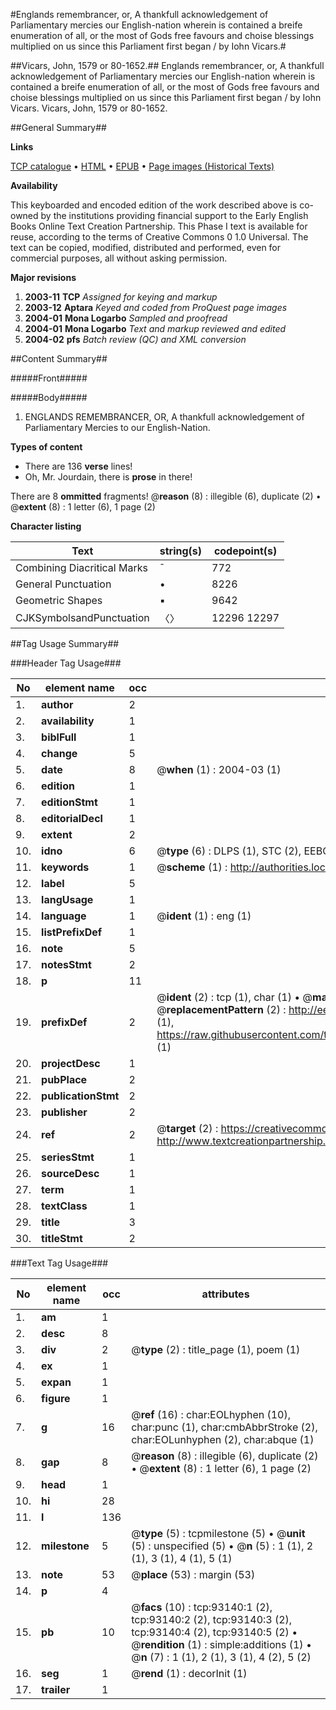 #Englands remembrancer, or, A thankfull acknowledgement of Parliamentary mercies our English-nation wherein is contained a breife enumeration of all, or the most of Gods free favours and choise blessings multiplied on us since this Parliament first began / by Iohn Vicars.#

##Vicars, John, 1579 or 80-1652.##
Englands remembrancer, or, A thankfull acknowledgement of Parliamentary mercies our English-nation wherein is contained a breife enumeration of all, or the most of Gods free favours and choise blessings multiplied on us since this Parliament first began / by Iohn Vicars.
Vicars, John, 1579 or 80-1652.

##General Summary##

**Links**

[TCP catalogue](http://www.ota.ox.ac.uk/tcp/)  • 
[HTML](http://tei.it.ox.ac.uk/tcp/Texts-HTML/free/A64/A64892.html)  • 
[EPUB](http://tei.it.ox.ac.uk/tcp/Texts-EPUB/free/A64/A64892.epub) • 
[Page images (Historical Texts)](https://data.historicaltexts.jisc.ac.uk/view?pubId=eebo-12741262e&pageId=eebo-12741262e-93140-1)

**Availability**

This keyboarded and encoded edition of the
	       work described above is co-owned by the institutions
	       providing financial support to the Early English Books
	       Online Text Creation Partnership. This Phase I text is
	       available for reuse, according to the terms of Creative
	       Commons 0 1.0 Universal. The text can be copied,
	       modified, distributed and performed, even for
	       commercial purposes, all without asking permission.

**Major revisions**

1. __2003-11__ __TCP__ *Assigned for keying and markup*
1. __2003-12__ __Aptara__ *Keyed and coded from ProQuest page images*
1. __2004-01__ __Mona Logarbo__ *Sampled and proofread*
1. __2004-01__ __Mona Logarbo__ *Text and markup reviewed and edited*
1. __2004-02__ __pfs__ *Batch review (QC) and XML conversion*

##Content Summary##

#####Front#####

#####Body#####

1. ENGLANDS
REMEMBRANCER,
OR,
A thankfull acknowledgement
of Parliamentary Mercies to
our English-Nation.

**Types of content**

  * There are 136 **verse** lines!
  * Oh, Mr. Jourdain, there is **prose** in there!

There are 8 **ommitted** fragments! 
 @__reason__ (8) : illegible (6), duplicate (2)  •  @__extent__ (8) : 1 letter (6), 1 page (2)

**Character listing**


|Text|string(s)|codepoint(s)|
|---|---|---|
|Combining             Diacritical Marks|̄|772|
|General Punctuation|•|8226|
|Geometric Shapes|▪|9642|
|CJKSymbolsandPunctuation|〈〉|12296 12297|

##Tag Usage Summary##

###Header Tag Usage###

|No|element name|occ|attributes|
|---|---|---|---|
|1.|__author__|2||
|2.|__availability__|1||
|3.|__biblFull__|1||
|4.|__change__|5||
|5.|__date__|8| @__when__ (1) : 2004-03 (1)|
|6.|__edition__|1||
|7.|__editionStmt__|1||
|8.|__editorialDecl__|1||
|9.|__extent__|2||
|10.|__idno__|6| @__type__ (6) : DLPS (1), STC (2), EEBO-CITATION (1), OCLC (1), VID (1)|
|11.|__keywords__|1| @__scheme__ (1) : http://authorities.loc.gov/ (1)|
|12.|__label__|5||
|13.|__langUsage__|1||
|14.|__language__|1| @__ident__ (1) : eng (1)|
|15.|__listPrefixDef__|1||
|16.|__note__|5||
|17.|__notesStmt__|2||
|18.|__p__|11||
|19.|__prefixDef__|2| @__ident__ (2) : tcp (1), char (1)  •  @__matchPattern__ (2) : ([0-9\-]+):([0-9IVX]+) (1), (.+) (1)  •  @__replacementPattern__ (2) : http://eebo.chadwyck.com/downloadtiff?vid=$1&page=$2 (1), https://raw.githubusercontent.com/textcreationpartnership/Texts/master/tcpchars.xml#$1 (1)|
|20.|__projectDesc__|1||
|21.|__pubPlace__|2||
|22.|__publicationStmt__|2||
|23.|__publisher__|2||
|24.|__ref__|2| @__target__ (2) : https://creativecommons.org/publicdomain/zero/1.0/ (1), http://www.textcreationpartnership.org/docs/. (1)|
|25.|__seriesStmt__|1||
|26.|__sourceDesc__|1||
|27.|__term__|1||
|28.|__textClass__|1||
|29.|__title__|3||
|30.|__titleStmt__|2||


###Text Tag Usage###

|No|element name|occ|attributes|
|---|---|---|---|
|1.|__am__|1||
|2.|__desc__|8||
|3.|__div__|2| @__type__ (2) : title_page (1), poem (1)|
|4.|__ex__|1||
|5.|__expan__|1||
|6.|__figure__|1||
|7.|__g__|16| @__ref__ (16) : char:EOLhyphen (10), char:punc (1), char:cmbAbbrStroke (2), char:EOLunhyphen (2), char:abque (1)|
|8.|__gap__|8| @__reason__ (8) : illegible (6), duplicate (2)  •  @__extent__ (8) : 1 letter (6), 1 page (2)|
|9.|__head__|1||
|10.|__hi__|28||
|11.|__l__|136||
|12.|__milestone__|5| @__type__ (5) : tcpmilestone (5)  •  @__unit__ (5) : unspecified (5)  •  @__n__ (5) : 1 (1), 2 (1), 3 (1), 4 (1), 5 (1)|
|13.|__note__|53| @__place__ (53) : margin (53)|
|14.|__p__|4||
|15.|__pb__|10| @__facs__ (10) : tcp:93140:1 (2), tcp:93140:2 (2), tcp:93140:3 (2), tcp:93140:4 (2), tcp:93140:5 (2)  •  @__rendition__ (1) : simple:additions (1)  •  @__n__ (7) : 1 (1), 2 (1), 3 (1), 4 (2), 5 (2)|
|16.|__seg__|1| @__rend__ (1) : decorInit (1)|
|17.|__trailer__|1||
